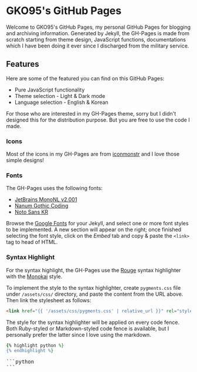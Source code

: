 # GKO95's GitHub Pages
Welcome to GKO95's GitHub Pages, my personal GitHub Pages for blogging and archiving information. Generated by Jekyll, the GH-Pages is made from scratch starting from theme design, JavaScript functions, documentations which I have been doing it ever since I discharged from the military service.

## Features
Here are some of the featured you can find on this GitHub Pages:
* Pure JavaScript functionality
* Theme selection - Light & Dark mode
* Language selection - English & Korean

For those who are interested in my GH-Pages theme, sorry but I didn't designed this for the distribution purpose. But you are free to use the code I made.

### Icons
Most of the icons in my GH-Pages are from [iconmonstr](https://iconmonstr.com/) and I love those simple designs!

### Fonts
The GH-Pages uses the following fonts:
* [JetBrains MonoNL v2.001](https://www.jetbrains.com/lp/mono/)
* [Nanum Gothic Coding](https://fonts.google.com/specimen/Nanum+Gothic+Coding?category=Monospace)
* [Noto Sans KR](https://fonts.google.com/specimen/Noto+Sans+KR)

Browse the [Google Fonts](https://fonts.google.com/) for your Jekyll, and select one or more font styles to be implemented. A new section will appear on the right; once finished selecting the font style, click on the *Embed* tab and copy & paste the `<link>` tag to head of HTML.

### Syntax Highlight
For the syntax highlight, the GH-Pages use the [Rouge](http://rouge.jneen.net/) syntax highlighter with the [Monokai](https://raw.githubusercontent.com/jwarby/pygments-css/master/monokai.css) style.

To implement the style to the syntax highlighter, create `pygments.css` file under `/assets/css/` directory, and paste the content from the URL above. Then link the stylesheet as follows:

```html
<link href="{{ '/assets/css/pygments.css' | relative_url }}" rel="stylesheet">
```

The style for the syntax highlighter will be applied on every code fence. Both Ruby-styled or Markdown-styled code fence is available, but I personally prefer the latter since I love using the markdown.

```ruby
{% highlight python %}
{% endhighlight %}
```

<pre>
```python
```
</pre>
